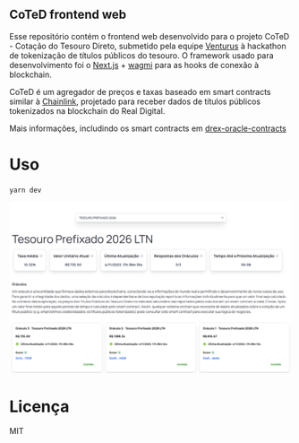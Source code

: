 ## CoTeD frontend web

Esse repositório contém o frontend web desenvolvido para o projeto CoTeD - Cotação do Tesouro Direto, submetido pela equipe [Venturus](https://github.com/venturusbr) à hackathon de tokenização de títulos públicos do tesouro. O framework usado para desenvolvimento foi o [Next.js](https://nextjs.org) + [wagmi](https://wagmi.sh) para as hooks de conexão à blockchain.

CoTeD é um agregador de preços e taxas baseado em smart contracts similar à [Chainlink](https://chain.link), projetado para receber dados de títulos públicos tokenizados na blockchain do Real Digital.

Mais informações, includindo os smart contracts em [drex-oracle-contracts](https://github.com/izcoser/drex-oracle-contracts)

# Uso

`yarn dev`

![Screenshot](images/image.png)

# Licença

MIT
